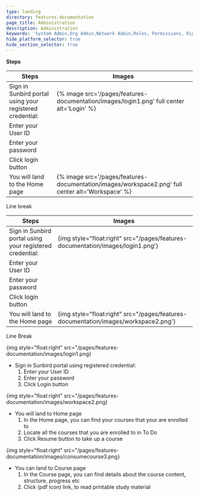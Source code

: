 ```yaml
---
type: landing
directory: features-documentation
page_title: Administration
description: Administration
keywords: 'System Admin,Org Admin,Network Admin,Roles, Permissions, Rights'
hide_platform_selector: true
hide_section_selector: true
---
```


**Steps**

Steps   												  | Images
----------------------------------------------------------|--------
Sign in Sunbird portal using your registered credential:  | {% image src='/pages/features-documentation/images/login1.png' full center alt='Login' %}
Enter your User ID                                        | 
Enter your password       								  |
Click login button         								  | 
You will land to the Home page    					      | {% image src='/pages/features-documentation/images/workspace2.png' full center alt='Workspace' %}







Line break

Steps   													| Images
------------------------------------------------------------|-----------------------------------------------
Sign in Sunbird portal using your registered credential:	| {img style="float:right" src="/pages/features-documentation/images/login1.png'}
Enter your User ID       									| 
Enter your password     									|
Click login button         									| 
You will land to the Home page        						| {img style="float:right" src="/pages/features-documentation/images/workspace2.png'}








Line Break

{img style="float:right" src="/pages/features-documentation/images/login1.png}

- Sign in Sunbird portal using registered credential:
    1. Enter your User ID
    1. Enter your password
    1. Click Login button

{img style="float:right" src="/pages/features-documentation/images/workspace2.png}

- You will land to Home page
    1. In the Home page, you can find your courses that your are enrolled to
    1. Locate all the courses that you are enrolled to in To Do
    1. Click Resume button to take up a course

{img style="float:right" src="/pages/features-documentation/images/consumecourse3.png}

- You can land to Course page
    1. In the Course page, you can find details about the course content, structure, progress etc
    1. Click (pdf icon) link, to read printable study material
